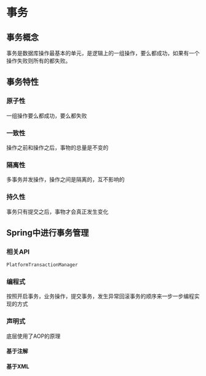 # 事务

## 事务概念

事务是数据库操作最基本的单元，是逻辑上的一组操作，要么都成功，如果有一个操作失败则所有的都失败。

## 事务特性

### 原子性

一组操作要么都成功，要么都失败

### 一致性

操作之前和操作之后，事物的总量是不变的

### 隔离性

多事务并发操作，操作之间是隔离的，互不影响的

### 持久性

事务只有提交之后，事物才会真正发生变化

## Spring中进行事务管理

### 相关API

```java
PlatformTransactionManager
```



### 编程式

按照开启事务，业务操作，提交事务，发生异常回滚事务的顺序来一步一步编程实现的方式

### 声明式

底层使用了AOP的原理

#### 基于注解

#### 基于XML

